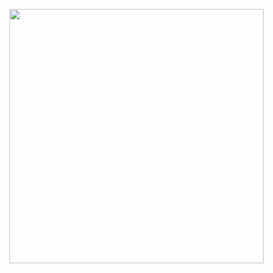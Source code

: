 <p align="center">
<img src="https://github-readme-stats.vercel.app/api?username=ChinaLike&count_private=true" width="450"/>
</p>
